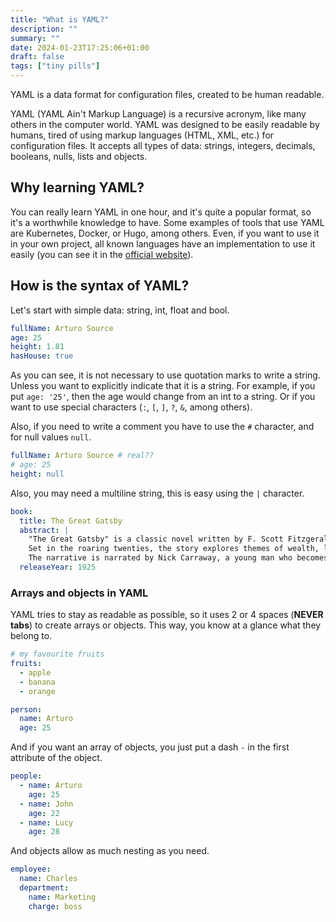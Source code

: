 ```yaml
---
title: "What is YAML?"
description: ""
summary: ""
date: 2024-01-23T17:25:06+01:00
draft: false
tags: ["tiny pills"]
---
```


YAML is a data format for configuration files, created to be human readable.

YAML (YAML Ain't Markup Language) is a recursive acronym, like many others in the computer world. YAML was designed to be easily readable by humans, tired of using markup languages (HTML, XML, etc.) for configuration files. It accepts all types of data: strings, integers, decimals, booleans, nulls, lists and objects.

## Why learning YAML?

You can really learn YAML in one hour, and it's quite a popular format, so it's a worthwhile knowledge to have. Some examples of tools that use YAML are Kubernetes, Docker, or Hugo, among others. Even, if you want to use it in your own project, all known languages have an implementation to use it easily (you can see it in the [official website](https://yaml.org/)).

## How is the syntax of YAML?

Let's start with simple data: string, int, float and bool.

```yaml
fullName: Arturo Source
age: 25
height: 1.81
hasHouse: true
```

As you can see, it is not necessary to use quotation marks to write a string. Unless you want to explicitly indicate that it is a string. For example, if you put `age: '25'`, then the age would change from an int to a string. Or if you want to use special characters (`:`, `[`, `]`, `?`, `&`, among others).

Also, if you need to write a comment you have to use the `#` character, and for null values `null`.

```yaml
fullName: Arturo Source # real??
# age: 25
height: null
```

Also, you may need a multiline string, this is easy using the `|` character.

```yaml
book:
  title: The Great Gatsby
  abstract: |
    "The Great Gatsby" is a classic novel written by F. Scott Fitzgerald.
    Set in the roaring twenties, the story explores themes of wealth, love, and the American Dream through the lens of the mysterious Jay Gatsby. 
    The narrative is narrated by Nick Carraway, a young man who becomes entangled in the lives of Gatsby and his wealthy social circle in Long Island.
  releaseYear: 1925
```

### Arrays and objects in YAML

YAML tries to stay as readable as possible, so it uses 2 or 4 spaces (**NEVER tabs**) to create arrays or objects. This way, you know at a glance what they belong to.

```yaml
# my favourite fruits
fruits:
  - apple
  - banana
  - orange
```

```yaml
person:
  name: Arturo
  age: 25
```

And if you want an array of objects, you just put a dash `-` in the first attribute of the object.

```yaml
people:
  - name: Arturo
    age: 25
  - name: John
    age: 22
  - name: Lucy
    age: 28
```

And objects allow as much nesting as you need.

```yaml
employee:
  name: Charles
  department:
    name: Marketing
    charge: boss
```
